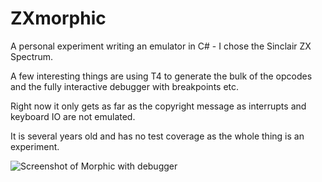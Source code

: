 # ZXmorphic
A personal experiment writing an emulator in C# - I chose the Sinclair ZX Spectrum.

A few interesting things are using T4 to generate the bulk of the opcodes and the fully interactive debugger with breakpoints etc.

Right now it only gets as far as the copyright message as interrupts and keyboard IO are not emulated.

It is several years old and has no test coverage as the whole thing is an experiment. 

![Screenshot of Morphic with debugger](https://lh3.googleusercontent.com/-xdbuqku3dwk/Ul4GewalktI/AAAAAAAABic/BMB987VBvJc/w1201-h935-no/Capture.PNG)
